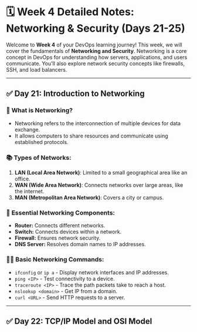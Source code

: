 # 🗓 Week 4 Detailed Notes: Networking & Security (Days 21-25)

Welcome to **Week 4** of your DevOps learning journey! This week, we will cover the fundamentals of **Networking and Security**. Networking is a core concept in DevOps for understanding how servers, applications, and users communicate. You'll also explore network security concepts like firewalls, SSH, and load balancers.

---

## ✅ **Day 21: Introduction to Networking**

### 📌 **What is Networking?**
- Networking refers to the interconnection of multiple devices for data exchange.
- It allows computers to share resources and communicate using established protocols.

### 📚 **Types of Networks:**
1. **LAN (Local Area Network)**: Limited to a small geographical area like an office.
2. **WAN (Wide Area Network)**: Connects networks over large areas, like the internet.
3. **MAN (Metropolitan Area Network)**: Covers a city or campus.

### 📡 **Essential Networking Components:**
- **Router:** Connects different networks.
- **Switch:** Connects devices within a network.
- **Firewall:** Ensures network security.
- **DNS Server:** Resolves domain names to IP addresses.

### 🧑‍💻 **Basic Networking Commands:**
- `ifconfig` or `ip a` - Display network interfaces and IP addresses.
- `ping <IP>` - Test connectivity to a device.
- `traceroute <IP>` - Trace the path packets take to reach a host.
- `nslookup <domain>` - Get IP from a domain.
- `curl <URL>` - Send HTTP requests to a server.

---

## ✅ **Day 22: TCP/IP Model and OSI Model**

